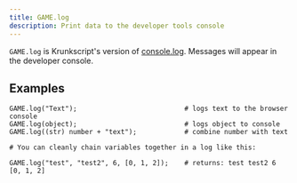 ```yaml
---
title: GAME.log
description: Print data to the developer tools console
---
```


`GAME.log` is Krunkscript's version of [console.log](https://developer.mozilla.org/en-US/docs/Web/API/console/log_static). Messages will appear in the developer console.

## Examples

```krnk
GAME.log("Text");                           # logs text to the browser console
GAME.log(object);                           # logs object to console
GAME.log((str) number + "text");            # combine number with text

# You can cleanly chain variables together in a log like this:

GAME.log("test", "test2", 6, [0, 1, 2]);    # returns: test test2 6 [0, 1, 2]

```